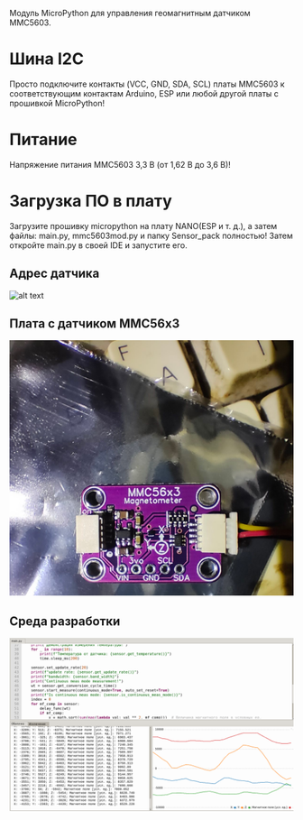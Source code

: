 Модуль MicroPython для управления геомагнитным датчиком MMC5603.

# Шина I2C
Просто подключите контакты (VCC, GND, SDA, SCL) платы MMC5603 к соответствующим контактам Arduino, 
ESP или любой другой платы с прошивкой MicroPython!

# Питание
Напряжение питания MMC5603 3,3 В (от 1,62 В до 3,6 В)!

# Загрузка ПО в плату
Загрузите прошивку micropython на плату NANO(ESP и т. д.), а затем файлы: main.py, mmc5603mod.py и папку Sensor_pack полностью!
Затем откройте main.py в своей IDE и запустите его.

## Адрес датчика
![alt text](https://github.com/octaprog7/MMC5603/blob/master/pics/address.jpg)
## Плата с датчиком MMC56x3
![alt text](https://github.com/octaprog7/MMC5603/blob/master/pics/board_5603.jpg)
## Среда разработки
![alt text](https://github.com/octaprog7/MMC5603/blob/master/pics/ide_5603.png)

